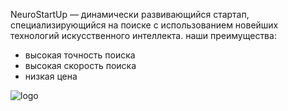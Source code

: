 NeuroStartUp — динамически развивающийся стартап, специализирующийся на поиске с использованием новейших технологий искусственного интеллекта. наши преимущества:
* высокая точность поиска
* высокая скорость поиска
* низкая цена

![logo](https://camo.githubusercontent.com/ace14ee894d150192a7b05b12410738aa65528da742bbce69315a5f441320ea7/68747470733a2f2f692e696d6775722e636f6d2f495a4f525769492e706e67)